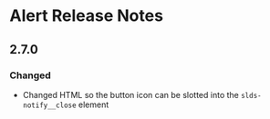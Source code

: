 <!-- Release notes authoring guidelines: http://keepachangelog.com/ -->

# Alert Release Notes

<!-- ## [Unreleased] -->

## 2.7.0

### Changed
- Changed HTML so the button icon can be slotted into the `slds-notify__close` element
